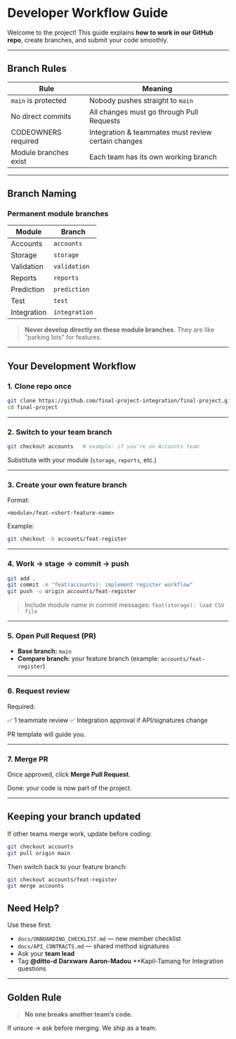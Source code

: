 #  Developer Workflow Guide

Welcome to the project! This guide explains **how to work in our GitHub repo**, create branches, and submit your code smoothly.

---

##  Branch Rules

| Rule                  | Meaning                                             |
| --------------------- | --------------------------------------------------- |
| `main` is protected   | Nobody pushes straight to `main`                    |
| No direct commits     | All changes must go through Pull Requests           |
| CODEOWNERS required   | Integration & teammates must review certain changes |
| Module branches exist | Each team has its own working branch                |

---

##  Branch Naming

###  Permanent module branches

| Module      | Branch                      |
| ----------- | --------------------------- |
| Accounts    | `accounts`                  |
| Storage     | `storage`                   |
| Validation  | `validation`                |
| Reports     | `reports`                   |
| Prediction  | `prediction`                |
| Test        | `test`                      |
| Integration | `integration`               |

>  **Never develop directly on these module branches.**
> They are like “parking lots” for features.

---

##  Your Development Workflow

### 1. Clone repo once

```bash
git clone https://github.com/final-project-integration/final-project.git
cd final-project
```

---

### 2. Switch to your team branch

```bash
git checkout accounts   # example: if you're on Accounts team
```

Substitute with your module (`storage`, `reports`, etc.)

---

### 3. Create your own feature branch

Format:

```
<module>/feat-<short-feature-name>
```

Example:

```bash
git checkout -b accounts/feat-register
```

---

### 4. Work → stage → commit → push

```bash
git add .
git commit -m "feat(accounts): implement register workflow"
git push -u origin accounts/feat-register
```

>  Include module name in commit messages:
> `feat(storage): load CSV file`

---

### 5. Open Pull Request (PR)

* **Base branch:** `main`
* **Compare branch:** your feature branch
  (example: `accounts/feat-register`)

---

### 6. Request review

Required:

✅ 1 teammate review
✅ Integration approval if API/signatures change

PR template will guide you.

---

### 7. Merge PR

Once approved, click **Merge Pull Request**.

 Done: your code is now part of the project.

---

##  Keeping your branch updated

If other teams merge work, update before coding:

```bash
git checkout accounts
git pull origin main
```

Then switch back to your feature branch:

```bash
git checkout accounts/feat-register
git merge accounts
```



##  Need Help?

Use these first:

* `docs/ONBOARDING_CHECKLIST.md` — new member checklist
* `docs/API_CONTRACTS.md` — shared method signatures
* Ask your **team lead**
* Tag **@ditto-d** **Darxware** **Aaron-Madou** **Kapil-Tamang for Integration questions

---

##  Golden Rule

> **No one breaks another team’s code.**

If unsure → ask before merging.
We ship as a team.



